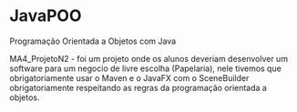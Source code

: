 # JavaPOO
Programação Orientada a Objetos com Java

MA4_ProjetoN2 - foi um projeto onde os alunos deveriam desenvolver um software para um negocio de livre escolha (Papelaria), nele tivemos que obrigatoriamente usar o Maven e o JavaFX com o SceneBuilder obrigatoriamente respeitando as regras da programação orientada a objetos.
